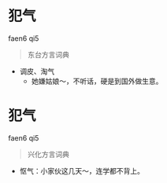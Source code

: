 # 犯气
faen6 qi5
> 东台方言词典
- 调皮、淘气
  - 她嫌姑娘～，不听话，硬是到国外做生意。

# 犯气
faen6 qi5
> 兴化方言词典
- 怄气：小家伙这几天～，连学都不背上。
